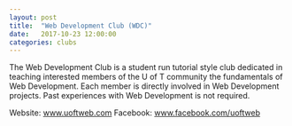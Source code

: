 ```yaml
---
layout: post
title:  "Web Development Club (WDC)"
date:   2017-10-23 12:00:00
categories: clubs
---
```


The Web Development Club is a student run tutorial style club dedicated in teaching interested members of the U of T community the fundamentals of Web Development. Each member is directly involved in Web Development projects. Past experiences with Web Development is not required.

Website: www.uoftweb.com
Facebook: www.facebook.com/uoftweb
